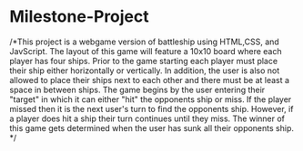 # Milestone-Project
/*This project is a webgame version of battleship using HTML,CSS, and JavScript. The layout of this game will feature a 10x10 board where each player has four ships.
Prior to the game starting each player must place their ship either horizontally or vertically. In addition, the user is also not allowed to place their ships next to each other and there must be at least a space in between ships.
The game begins by the user entering their "target" in which it can either "hit" the opponents ship or miss. If the player missed then it is the next user's turn to find the opponents ship. However, if a player does hit
a ship their turn continues until they miss.
The winner of this game gets determined when the user has sunk all their opponents ship.
*/
